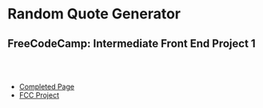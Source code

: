 # Random Quote Generator 

## FreeCodeCamp: Intermediate Front End Project 1

<br>
<br>

* [Completed Page](firefiber.github.io/RandomQuoteGenerator)
* [FCC Project](https://www.freecodecamp.org/challenges/build-a-random-quote-machine)



